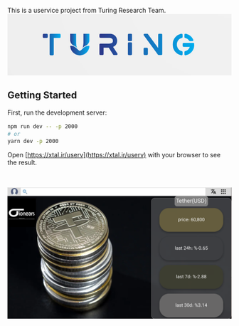 This is a uservice project from Turing Research Team.
<img src="https://github.com/hediyehtaleban/Tether/blob/master/turing.png?raw=true"/>
## Getting Started

First, run the development server:

```bash
npm run dev -- -p 2000
# or
yarn dev -p 2000
```

Open [https://xtal.ir/userv](https://xtal.ir/userv) with your browser to see the result.

<br/>
<br/>
<img src="https://github.com/hediyehtaleban/Tether/blob/master/test.png?raw=true" />
<br/>
